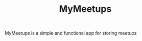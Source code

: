 <h1 align="center">MyMeetups</h1>
<br>
<p>MyMeetups is a simple and functional app for storing meetups</p>
